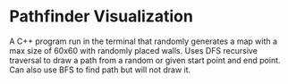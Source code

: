 # Pathfinder Visualization
 A C++ program run in the terminal that randomly generates a map with a max size of 60x60 with randomly placed walls. Uses DFS recursive traversal to draw a path from a random or given start point and end point. Can also use BFS to find path but will not draw it.
